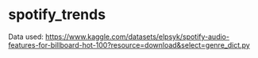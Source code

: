 # spotify_trends
Data used: https://www.kaggle.com/datasets/elpsyk/spotify-audio-features-for-billboard-hot-100?resource=download&select=genre_dict.py

